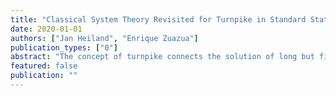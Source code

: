 ```yaml
---
title: "Classical System Theory Revisited for Turnpike in Standard State Space Systems and Impulse Controllable Descriptor Systems"
date: 2020-01-01
authors: ["Jan Heiland", "Enrique Zuazua"]
publication_types: ["0"]
abstract: "The concept of turnpike connects the solution of long but finite time horizon optimal control problems with steady state optimal controls. A key ingredient of the analysis of the turnpike is the linear quadratic regulator problem and the convergence of the solution of the associated differential Riccati equation as the terminal time approaches infinity. This convergence has been investigated in linear systems theory in the 1980s. We extend classical system theoretic results for the investigation of turnpike properties of standard state space systems and descriptor systems. We present conditions for turnpike in the nondetectable case and for impulse controllable descriptor systems. For the latter, in line with the theory for standard linear systems, we establish existence and convergence of solutions to a generalized differential Riccati equation."
featured: false
publication: ""
---
```


